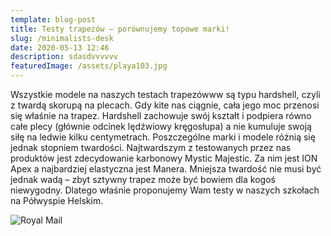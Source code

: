 ```yaml
---
template: blog-post
title: Testy trapezów – porównujemy topowe marki!
slug: /minimalists-desk
date: 2020-05-13 12:46
description: sdasdvvvvvv
featuredImage: /assets/playa103.jpg
---
```

Wszystkie modele na naszych testach trapezówww są typu hardshell, czyli z twardą skorupą na plecach. Gdy kite nas ciągnie, cała jego moc przenosi się właśnie na trapez. Hardshell zachowuje swój kształt i podpiera równo całe plecy (głównie odcinek lędźwiowy kręgosłupa) a nie kumuluje swoją siłę na ledwie kilku centymetrach. Poszczególne marki i modele różnią się jednak stopniem twardości. Najtwardszym z testowanych przez nas produktów jest zdecydowanie karbonowy Mystic Majestic. Za nim jest ION Apex a najbardziej elastyczna jest Manera. Mniejsza twardość nie musi być jednak wadą – zbyt sztywny trapez może być bowiem dla kogoś niewygodny. Dlatego właśnie proponujemy Wam testy w naszych szkołach na Półwyspie Helskim.

![Royal Mail](/assets/wind1.jpg "Royal Mail from Unsplash")